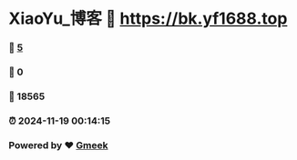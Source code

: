 # XiaoYu_博客 :link: https://bk.yf1688.top 
### :page_facing_up: [5](https://bk.yf1688.top/tag.html) 
### :speech_balloon: 0 
### :hibiscus: 18565 
### :alarm_clock: 2024-11-19 00:14:15 
### Powered by :heart: [Gmeek](https://github.com/Meekdai/Gmeek)
